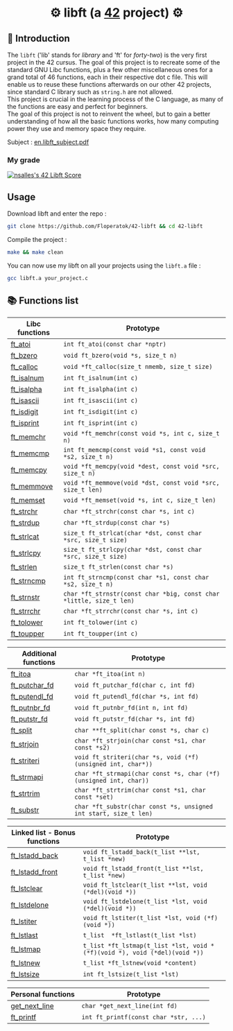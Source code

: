 # <div align="center">⚙️ libft (a [42](https://42perpignan.fr/) project) ⚙️</div>
## 📑 Introduction
The `libft` ('lib' stands for *library* and 'ft' for *forty-two*) is the very first project in the 42 cursus. The goal of this project is to recreate some of the standard GNU Libc functions, plus a few other miscellaneous ones for a grand total of 46 functions, each in their respective dot c file. This will enable us to reuse these functions afterwards on our other 42 projects, since standard C library such as `string.h` are not allowed.\
This project is crucial in the learning process of the C language, as many of the functions are easy and perfect for beginners.\
The goal of this project is not to reinvent the wheel, but to gain a better understanding of how all the basic functions works, how many computing power they use and memory space they require.

Subject : <a href=../asset/en.subject.pdf>en.libft_subject.pdf<a/>
### My grade
[![nsalles's 42 Libft Score](https://badge42.coday.fr/api/v2/clshyl91d071301p436jjiyqr/project/3344498)](https://github.com/Coday-meric/badge42)

## Usage
Download libft and enter the repo :
```sh
git clone https://github.com/Floperatok/42-libft && cd 42-libft
```
Compile the project :
```sh
make && make clean
```
You can now use my libft on all your projects using the `libft.a` file :
```sh
gcc libft.a your_project.c
```

## 📚 Functions list
| Libc functions  | Prototype                                                                                              |
|----------------|---------------------|
| [ft_atoi](src/ft_atoi.c) | `int ft_atoi(const char *nptr)` |
| [ft_bzero](src/ft_bzero.c) | `void ft_bzero(void *s, size_t n)` |
| [ft_calloc](src/ft_calloc.c) | `void *ft_calloc(size_t nmemb, size_t size)` |
| [ft_isalnum](src/ft_isalnum.c) | `int ft_isalnum(int c)` |
| [ft_isalpha](src/ft_isalpha.c) | `int ft_isalpha(int c)` |
| [ft_isascii](src/ft_isascii.c) | `int ft_isascii(int c)` |
| [ft_isdigit](src/ft_isdigit.c) | `int ft_isdigit(int c)` |
| [ft_isprint](src/ft_isprint.c) | `int ft_isprint(int c)` |
| [ft_memchr](src/ft_memchr.c) | `void *ft_memchr(const void *s, int c, size_t n)` |
| [ft_memcmp](src/ft_memcmp.c) | `int ft_memcmp(const void *s1, const void *s2, size_t n)` |
| [ft_memcpy](src/ft_memcpy.c) | `void *ft_memcpy(void *dest, const void *src, size_t n)` |
| [ft_memmove](src/ft_memmove.c) | `void *ft_memmove(void *dst, const void *src, size_t len)` |
| [ft_memset](src/ft_memset.c) | `void *ft_memset(void *s, int c, size_t len)` |
| [ft_strchr](src/ft_strchr.c) | `char *ft_strchr(const char *s, int c)` |
| [ft_strdup](src/ft_strdup.c) | `char *ft_strdup(const char *s)` |
| [ft_strlcat](src/ft_strlcat.c) | `size_t ft_strlcat(char *dst, const char *src, size_t size)` |
| [ft_strlcpy](src/ft_strlcpy.c) | `size_t ft_strlcpy(char *dst, const char *src, size_t size)` |
| [ft_strlen](src/ft_strlen.c) | `size_t ft_strlen(const char *s)` |
| [ft_strncmp](src/ft_strncmp.c) | `int ft_strncmp(const char *s1, const char *s2, size_t n)` |
| [ft_strnstr](src/ft_strnstr.c) | `char *ft_strnstr(const char *big, const char *little, size_t len)` |
| [ft_strrchr](src/ft_strrchr.c) | `char *ft_strrchr(const char *s, int c)` |
| [ft_tolower](src/ft_tolower.c) | `int ft_tolower(int c)` |
| [ft_toupper](src/ft_toupper.c) | `int ft_toupper(int c)` |


| Additional functions    | Prototype        | 
|------------------|---------------------|
| [ft_itoa](src/ft_itoa.c) | `char *ft_itoa(int n)` |
| [ft_putchar_fd](src/ft_putchar_fd.c) | `void ft_putchar_fd(char c, int fd)` |
| [ft_putendl_fd](src/ft_putendl_fd.c) | `void ft_putendl_fd(char *s, int fd)` |
| [ft_putnbr_fd](src/ft_putnbr_fd.c) | `void ft_putnbr_fd(int n, int fd)` |
| [ft_putstr_fd](src/ft_putstr_fd.c) | `void ft_putstr_fd(char *s, int fd)` |
| [ft_split](src/ft_split.c) | `char **ft_split(char const *s, char c)` |
| [ft_strjoin](src/ft_strjoin.c) | `char *ft_strjoin(char const *s1, char const *s2)` |
| [ft_striteri](src/ft_striteri.c) | `void ft_striteri(char *s, void (*f)(unsigned int, char*))` |
| [ft_strmapi](src/ft_strmapi.c) | `char *ft_strmapi(char const *s, char (*f)(unsigned int, char))` |
| [ft_strtrim](src/ft_strtrim.c) | `char *ft_strtrim(char const *s1, char const *set)` |
| [ft_substr](src/ft_substr.c) | `char *ft_substr(char const *s, unsigned int start, size_t len)` |


| Linked list - Bonus functions    | Prototype      |
|------------------|---------------------|
| [ft_lstadd_back](src/ft_lstadd_back.c) | `void ft_lstadd_back(t_list **lst, t_list *new)` |
| [ft_lstadd_front](src/ft_lstadd_front.c) | `void ft_lstadd_front(t_list **lst, t_list *new)` |
| [ft_lstclear](src/ft_lstclear.c) | `void ft_lstclear(t_list **lst, void (*del)(void *))` |
| [ft_lstdelone](src/ft_lstdelone.c) | `void ft_lstdelone(t_list *lst, void (*del)(void *))` |
| [ft_lstiter](src/ft_lstiter.c) | `void ft_lstiter(t_list *lst, void (*f)(void *))`|
| [ft_lstlast](src/ft_lstlast.c) | `t_list	*ft_lstlast(t_list *lst)` |
| [ft_lstmap](src/ft_lstmap.c) | `t_list *ft_lstmap(t_list *lst, void *(*f)(void *), void (*del)(void *))` |
| [ft_lstnew](src/ft_lstnew.c) | `t_list *ft_lstnew(void *content)` | 
| [ft_lstsize](src/ft_lstsize.c) | `int	ft_lstsize(t_list *lst)` |

| Personal functions | Prototype        |
|-|-|
| [get_next_line](https://github.com/Floperatok/42-get_next_line) | `char *get_next_line(int fd)` |
| [ft_printf](https://github.com/Floperatok/42-ft_printf) | `int ft_printf(const char *str, ...)` |

